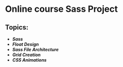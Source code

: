 # Online course Sass Project 
## Topics:

* ***Sass***
* ***Float Design***
* ***Sass File Architecture***
* ***Grid Creation***
* ***CSS Animations***